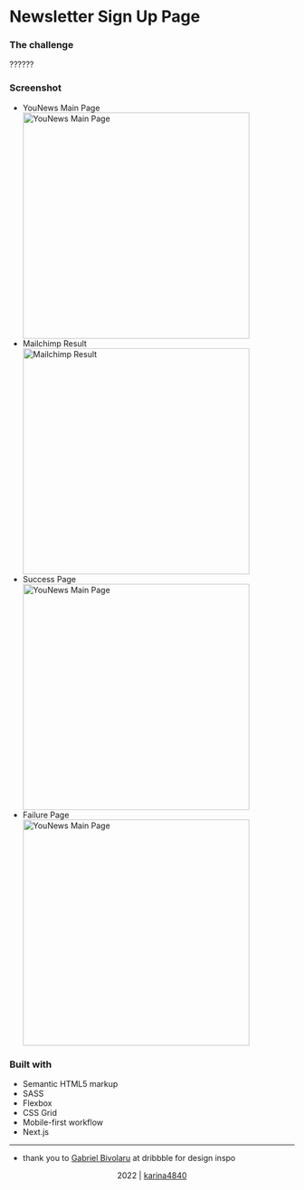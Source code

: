 # Newsletter Sign Up Page

### The challenge

??????
                                                          
### Screenshot
- YouNews Main Page <br>
   <image align="center" width="400px" src="https://github.com/karina4840/sign-in-page/blob/main/assets/pic1.png?raw=true" alt="YouNews Main Page">
- Mailchimp Result <br>
  <image align="center" width="400px" src="https://github.com/karina4840/sign-in-page/blob/main/assets/pic2.png?raw=true" alt="Mailchimp Result">
- Success Page <br>
  <image align="center" width="400px" src="https://github.com/karina4840/sign-in-page/blob/main/assets/pic3.png?raw=true" alt="YouNews Main Page">
- Failure Page <br>
  <image align="center" width="400px" src="https://github.com/karina4840/sign-in-page/blob/main/assets/pic4.png?raw=true" alt="YouNews Main Page">

### Built with
- Semantic HTML5 markup
- SASS
- Flexbox
- CSS Grid
- Mobile-first workflow
- Next.js

***

      
* thank you to [Gabriel Bivolaru](https://dribbble.com/GabrielBivolaru) at dribbble for design inspo
      
<div align="center">
    2022 | <a href="https://github.com/karina4840"> karina4840 </a>
</div>


